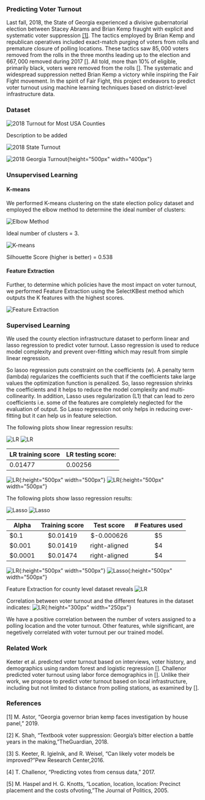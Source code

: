### Predicting Voter Turnout

Last fall, 2018, the State of Georgia experienced a divisive gubernatorial election between Stacey Abrams and Brian Kemp fraught with explicit and systematic voter suppression [[1]](https://www.nytimes.com/2019/03/06/us/politics/governor-brian-kemp-voter-suppression.html?partner=IFTTT). The tactics employed by Brian Kemp and republican operatives included exact-match purging of voters from rolls and premature closure of polling locations. These tactics saw $85,000$ voters removed from the rolls in the three months leading up to the election and $667,000$ removed during 2017 [[]](). All told, more than 10% of eligible, primarily black, voters were removed from the rolls [[]](). The systematic and widespread suppression netted Brian Kemp a victory while inspiring the Fair Fight movement. In the spirit of Fair Fight, this project endeavors to predict voter turnout using machine learning techniques based on district-level infrastructure data.

### Dataset
![2018 Turnout for Most USA Counties](plots/Choropleth/counties.png)

Description to be added
  
![2018 State Turnout](plots/Choropleth/usa.png) 

![2018 Georgia Turnout](plots/Choropleth/GA.png){height="500px" width="400px"}



### Unsupervised Learning

#### K-means

We performed K-means clustering on the state election policy dataset and employed the elbow method to determine the ideal number of clusters:

![Elbow Method](plots/Kmeans/output_6_0.png)

Ideal number of clusters = 3.

![K-means](plots/Kmeans/newplot.png)

Silhouette Score (higher is better) = 0.538

#### Feature Extraction

Further, to determine which policies have the most impact on voter turnout, we performed Feature Extraction using the SelectKBest method which outputs the K features with the highest scores.

![Feature Extraction](plots/Kmeans/output_10_0.png)

### Supervised Learning

We used the county election infrastructure dataset to perform linear and lasso regression to predict voter turnout.
Lasso regression is used to reduce model complexity and prevent over-fitting which may result from simple linear regression.

So lasoo regression puts constraint on the coefficients (w). A penalty term (lambda) regularizes the coefficients such that if the coefficients take large values the optimization function is penalized. So, lasso regression shrinks the coefficients and it helps to reduce the model complexity and multi-collinearity. In addition, Lasso uses regularization (L1) that can lead to zero coefficients i.e. some of the features are completely neglected for the evaluation of output. So Lasso regression not only helps in reducing over-fitting but it can help us in feature selection.

The following plots show linear regression results:

![LR](plots/Linear_Lasso_Ridge/output_11_1.png)
![LR](plots/Linear_Lasso_Ridge/output_11_2.png)

|LR training score | LR testing score:  |
|------------------|--------------------|
|      0.01477     |      0.00256       | 


![LR](plots/Linear_Lasso_Ridge/test_actual.png){:height="500px" width="500px"}
![LR](plots/Linear_Lasso_Ridge/test_pred_linear.png){:height="500px" width="500px"}



The following plots show lasso regression results:

![Lasso](plots/Linear_Lasso_Ridge/output_12_1.png)
![Lasso](plots/Linear_Lasso_Ridge/output_16_1.png)


  |     Alpha     | Training score| Test score    | # Features used|
  | ------------- |:-------------:|:-------------:| :-------------:| 
  |     $0.1      |    $0.01419   |  $-0.000626   |        $5      |
  |    $0.001     |    $0.01419   |  right-aligned|        $4      |
  |    $0.0001    |     $0.01474  | right-aligned |        $4      |



![LR](plots/Linear_Lasso_Ridge/test_actual.png){:height="500px" width="500px"}
![Lasso](plots/Linear_Lasso_Ridge/test_pred_lasso.png){:height="500px" width="500px"}

Feature Extraction for county level dataset reveals 
![LR](plots/Linear_Lasso_Ridge/Feature_Extraction.PNG)

Correlation between voter turnout and the different features in the dataset indicates:
![LR](plots/Linear_Lasso_Ridge/Correlation.PNG){:height="300px" width="250px"}

We have a positive correlation between the number of voters assigned to a polling location and the voter turnout. Other features, while significant, are negetively correlated with voter turnout per our trained model.

### Related Work
Keeter et al. predicted voter turnout based on interviews, voter history, and demographics using random forest and logistic regression [[]](). Challenor predicted voter turnout using labor force demographics in [[]](). Unlike their work, we propose to predict voter turnout based on local infrastructure, including but not limited to distance from polling stations, as examined by [[]]().

### References
[1]  M. Astor, “Georgia governor brian kemp faces investigation by house panel,” 2019.

[2]  K. Shah, “Textbook voter suppression:  Georgia’s bitter election a battle years in the making,”TheGuardian, 2018.

[3]  S. Keeter, R. Igielnik, and R. Weisel, “Can likely voter models be improved?”Pew Research Center,2016.

[4]  T. Challenor, “Predicting votes from census data,” 2017.

[5]  M.  Haspel  and  H.  G.  Knotts,  “Location,  location,  location:   Precinct  placement  and  the  costs  ofvoting,”The Journal of Politics, 2005.
